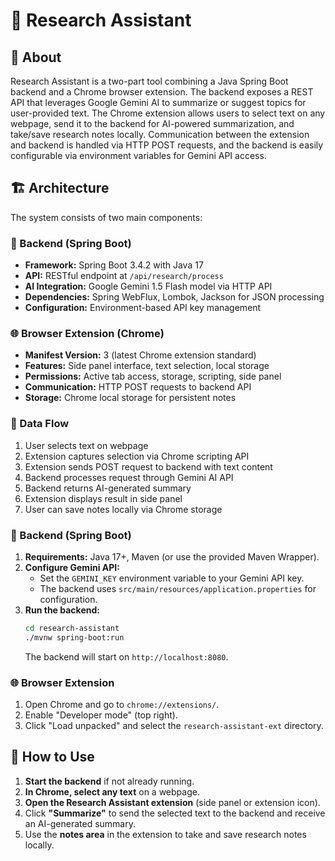 # 🤖 Research Assistant

## 📖 About

Research Assistant is a two-part tool combining a Java Spring Boot backend and a Chrome browser extension. The backend exposes a REST API that leverages Google Gemini AI to summarize or suggest topics for user-provided text. The Chrome extension allows users to select text on any webpage, send it to the backend for AI-powered summarization, and take/save research notes locally. Communication between the extension and backend is handled via HTTP POST requests, and the backend is easily configurable via environment variables for Gemini API access.

## 🏗️ Architecture

The system consists of two main components:

### 🔧 Backend (Spring Boot)
- **Framework:** Spring Boot 3.4.2 with Java 17
- **API:** RESTful endpoint at `/api/research/process`
- **AI Integration:** Google Gemini 1.5 Flash model via HTTP API
- **Dependencies:** Spring WebFlux, Lombok, Jackson for JSON processing
- **Configuration:** Environment-based API key management

### 🌐 Browser Extension (Chrome)
- **Manifest Version:** 3 (latest Chrome extension standard)
- **Features:** Side panel interface, text selection, local storage
- **Permissions:** Active tab access, storage, scripting, side panel
- **Communication:** HTTP POST requests to backend API
- **Storage:** Chrome local storage for persistent notes

### 🔄 Data Flow
1. User selects text on webpage
2. Extension captures selection via Chrome scripting API
3. Extension sends POST request to backend with text content
4. Backend processes request through Gemini AI API
5. Backend returns AI-generated summary
6. Extension displays result in side panel
7. User can save notes locally via Chrome storage

### 🔧 Backend (Spring Boot)
1. **Requirements:** Java 17+, Maven (or use the provided Maven Wrapper).
2. **Configure Gemini API:**
   - Set the `GEMINI_KEY` environment variable to your Gemini API key.
   - The backend uses `src/main/resources/application.properties` for configuration.
3. **Run the backend:**
   ```sh
   cd research-assistant
   ./mvnw spring-boot:run
   ```
   The backend will start on `http://localhost:8080`.

### 🌐 Browser Extension
1. Open Chrome and go to `chrome://extensions/`.
2. Enable "Developer mode" (top right).
3. Click "Load unpacked" and select the `research-assistant-ext` directory.

## 🚀 How to Use

1. **Start the backend** if not already running.
2. **In Chrome, select any text** on a webpage.
3. **Open the Research Assistant extension** (side panel or extension icon).
4. Click **"Summarize"** to send the selected text to the backend and receive an AI-generated summary.
5. Use the **notes area** in the extension to take and save research notes locally. 
